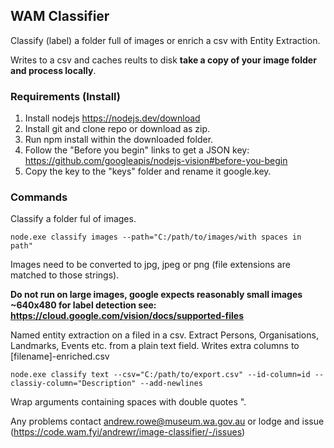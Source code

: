 ## WAM Classifier
Classify (label) a folder full of images or enrich a csv with Entity Extraction.

Writes to a csv and caches reults to disk **take a copy of your image folder and process locally**.

### Requirements (Install)
1. Install nodejs https://nodejs.dev/download
2. Install git and clone repo or download as zip.
3. Run npm install within the downloaded folder.
4. Follow the "Before you begin" links to get a JSON key: https://github.com/googleapis/nodejs-vision#before-you-begin
5. Copy the key to the "keys" folder and rename it google.key.

### Commands
Classify a folder ful of images.
```shell
node.exe classify images --path="C:/path/to/images/with spaces in path"
```
Images need to be converted to jpg, jpeg or png (file extensions are matched to those strings).

**Do not run on large images, google expects reasonably small images ~640x480 for label detection see: https://cloud.google.com/vision/docs/supported-files**

Named entity extraction on a filed in a csv. Extract Persons, Organisations, Landmarks, Events etc. from a plain text field. Writes extra columns to [filename]-enriched.csv
```shell
node.exe classify text --csv="C:/path/to/export.csv" --id-column=id --classiy-column="Description" --add-newlines
```
Wrap arguments containing spaces with double quotes ".

Any problems contact andrew.rowe@museum.wa.gov.au or lodge and issue (https://code.wam.fyi/andrewr/image-classifier/-/issues)